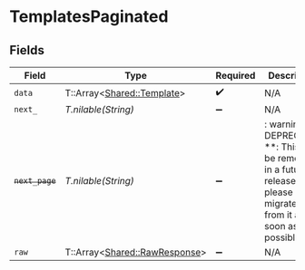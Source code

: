 # TemplatesPaginated


## Fields

| Field                                                                                                                   | Type                                                                                                                    | Required                                                                                                                | Description                                                                                                             |
| ----------------------------------------------------------------------------------------------------------------------- | ----------------------------------------------------------------------------------------------------------------------- | ----------------------------------------------------------------------------------------------------------------------- | ----------------------------------------------------------------------------------------------------------------------- |
| `data`                                                                                                                  | T::Array<[Shared::Template](../../models/shared/template.md)>                                                           | :heavy_check_mark:                                                                                                      | N/A                                                                                                                     |
| `next_`                                                                                                                 | *T.nilable(String)*                                                                                                     | :heavy_minus_sign:                                                                                                      | N/A                                                                                                                     |
| ~~`next_page`~~                                                                                                         | *T.nilable(String)*                                                                                                     | :heavy_minus_sign:                                                                                                      | : warning: ** DEPRECATED **: This will be removed in a future release, please migrate away from it as soon as possible. |
| `raw`                                                                                                                   | T::Array<[Shared::RawResponse](../../models/shared/rawresponse.md)>                                                     | :heavy_minus_sign:                                                                                                      | N/A                                                                                                                     |